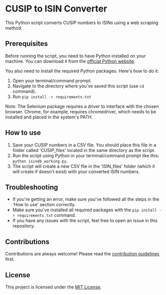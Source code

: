 # CUSIP to ISIN Converter

This Python script converts CUSIP numbers to ISINs using a web scraping method. 

## Prerequisites

Before running the script, you need to have Python installed on your machine. You can download it from the [official Python website](https://www.python.org/downloads/).

You also need to install the required Python packages. Here's how to do it:

1. Open your terminal/command prompt.
2. Navigate to the directory where you've saved this script (use `cd` command).
3. Run `pip install -r requirements.txt`

Note: The Selenium package requires a driver to interface with the chosen browser. Chrome, for example, requires chromedriver, which needs to be installed and placed in the system's PATH. 

## How to use

1. Save your CUSIP numbers in a CSV file. You should place this file in a folder called 'CUSIP_files' located in the same directory as the script.
2. Run the script using Python in your terminal/command prompt like this: `python isindb_working.py`.
3. The script will create a new CSV file in the 'ISIN_files' folder (which it will create if doesn't exist) with your converted ISIN numbers.

## Troubleshooting

- If you're getting an error, make sure you've followed all the steps in the 'How to use' section correctly.
- Make sure you've installed all required packages with the `pip install -r requirements.txt` command.
- If you have any issues with the script, feel free to open an issue in this repository.

## Contributions

Contributions are always welcome! Please read the [contribution guidelines](CONTRIBUTING.md) first.

## License

This project is licensed under the [MIT License](LICENSE).
